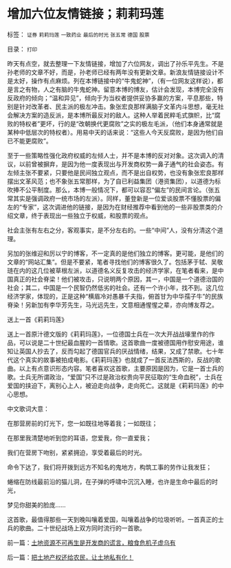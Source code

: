# 增加六位友情链接；莉莉玛莲

标签： `证券` `莉莉玛莲` `一致药业` `最后的时光` `张五常` `德国` `股票` 

目录： `打印`

昨天有点空，就去整理一下友情链接，增加了六位网友，调出了孙乐平先生。不是孙老师的文章不好，而是，孙老师已经有两年没有更新文章。新浪友情链接设计不是太好，操作有点麻烦。列在本博链接中的“牛鬼蛇神”，（有一位网友这样说），都是言之有物，人之有脑的牛鬼蛇神。留意本博的博友，估计会发现，本博完全没有反政府的倾向；“温和异见”，倾向于为当权者提供妥协多赢的方案，平息那些，特别是针对改革者、民主派的极左冲击。象张宏良那样满脑子文革内斗思想，毫无社会解决方案的造反派，是本博所最反对的敌人。这种人举着民粹毛式旗帜，比“腐败的特权者”更坏，行的是“改朝换代更腐败”之实的极左毛派，（他们本身通常就是某种中低层次的特权者）。用易中天的话来说：“这些人今天反腐败，是因为他们自已不能更腐败”。



至于一些策略性强化政府权威的左倾人士，并不是本博的反对对象。这次调入的清议，以前曾被摒弃，是因为他一度表现出与开发商权势一鼻子通气的社会姿态。有左倾主张不要紧，只要他是民间独立观点，而不是出自权势，也没有象张宏良那样摆出文革风范；也不象张五常那样，为了自已利益集团（港资集团），以道德为标吹捧不公平制度。那么，本博一般情况下，都可以容忍“偏左”的民间言论。（张五常其实是强调政府一统市场的左派）。同样，董登新是一位爱谈股票不懂股票的偏左的“专家”，这次调进他的链接，是因为在财经推荐中看到他的一些非股票类的介绍文章，终于表现出一些独立于权威，和股票的观点。



社会主张有左右之分，客观事实，是不分左右的。一些“中间”人，没有分清这个道理。



另加的张维迎和厉以宁的博客，不一定真的是他们独立的博客。更可能，是他们的文章的“网站汇集”。但是不要紧，笔者寻找他们的博客很久了。包括茅于轼、吴敬琏在内的这几位被草根左派，以道德名义反复攻击的经济学家，在笔者看来，是中国真正的社会脊梁！他们被攻击，只说明两个原因，其一，中国是一个道德治国的社会；其二，中国是一个民智仍然低劣的社会。还有一个许小年，找不到。这几位经济学家，体现的，正是这种“横眉冷对愚暴千夫指，俯首甘为中华孺子牛”的民族脊染！另新加有李华芳先生，马光远先生，文意相通惺惺之辈，亦向博友荐之。

送上一首《莉莉玛莲》



送上一首原汁德文版的《莉莉玛莲》，一位德国士兵在一次大开战战壕里作的作品，可以说是二十世纪最血腥的一首情歌。这首歌曲一度被德国用作慰安用途，谁知让英国人抄去了，反而勾起了德国官兵的厌战情绪，结果，又成了禁歌。七十年代这个真实的故事被拍成电影。《莉莉玛莲》也就成了一首反法西斯的，反战的歌曲。以上有点意识形态内容。笔者喜欢这首歌，主要原因是因为，它是一首士兵的歌。士兵无所谓政治，“爱国”只不过是政治权贵向平民征取的“生命血税”，士兵在爱国的挟迫下，离别心上人，被迫走向战争，走向死亡。这就是《莉莉玛莲》的中心思想。



中文歌词大意：

在那营房前的灯光下，您一如既往地等着我；一如既往；

在那里我清楚地听到您的耳语，您爱我，你一直爱我；

我们在营房下吻别，紧紧拥迫，享受着最后的时光。

命令下达了，我们将开拨到远方不知名的鬼地方，构筑工事的劳作让我发狂；

蜷缩在防线最前沿的猫儿洞，在子弹的呼啸中沉沉入睡，也许是生命中最后的时光，

梦见你甜美的脸庞……



这首歌，最值得那些一天到晚叫嚷着爱国，叫嚷着战争的垃圾听听。一首真正的士兵的歌曲。二十世纪战场上双方同时流行的一首歌。





前一篇：[土地资源不可再生是开发商的谎言，粮食危机子虚乌有](../../../2009/1/18/土地资源不可再生是开发商的谎言，粮食危机子虚乌有.md)

后一篇：[把土地产权还给农民，让土地私有化！](../../../2009/1/20/把土地产权还给农民，让土地私有化！.md)